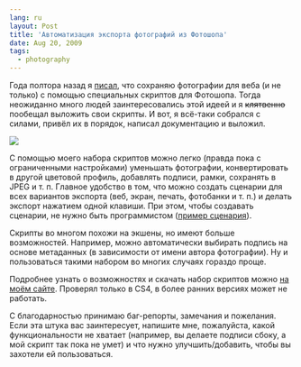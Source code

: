 ```yaml
---
lang: ru
layout: Post
title: 'Автоматизация экспорта фотографий из Фотошопа'
date: Aug 20, 2009
tags:
  - photography
---
```


Года полтора назад я [писал](/blog/2067 "Упрощение подготовки файлов для веба и т. п."), что сохраняю фотографии для веба (и не только) с помощью специальных скриптов для Фотошопа. Тогда неожиданно много людей заинтересовались этой идеей и я ~~клятвенно~~ пообещал выложить свои скрипты. И вот, я всё-таки собрался с силами, привёл их в порядок, написал документацию и выложил.

![](/images/blog/pew.jpg)

<!--more-->

С помощью моего набора скриптов можно легко (правда пока с ограниченными настройками) уменьшать фотографии, конвертировать в другой цветовой профиль, добавлять подписи, рамки, сохранять в JPEG и т. п. Главное удобство в том, что можно создать сценарии для всех вариантов экспорта (веб, экран, печать, фотобанки и т. п.) и делать экспорт нажатием одной клавиши. При этом, чтобы создавать сценарии, не нужно быть программистом ([пример сценария](https://github.com/sapegin/PEW/blob/master/Readme.md#example "Пример сценария экспорта Photoshop Export Workflow")).

Скрипты во многом похожи на экшены, но имеют больше возможностей. Например, можно автоматически выбирать подпись на основе метаданных (в зависимости от имени автора фотографии). Ну и пользоваться такими набором во многих случаях гораздо проще.

Подробнее узнать о возможностях и скачать набор скриптов можно [на моём сайте](https://github.com/sapegin/PEW "Скачать Photoshop Export Workflow"). Проверял только в CS4, в более ранних версиях может не работать.

С благодарностью принимаю баг-репорты, замечания и пожелания. Если эта штука вас заинтересует, напишите мне, пожалуйста, какой функциональности не хватает (например, вы делаете подписи сбоку, а мой скрипт так пока не умет) и что нужно улучшить/добавить, чтобы вы захотели ей пользоваться.
